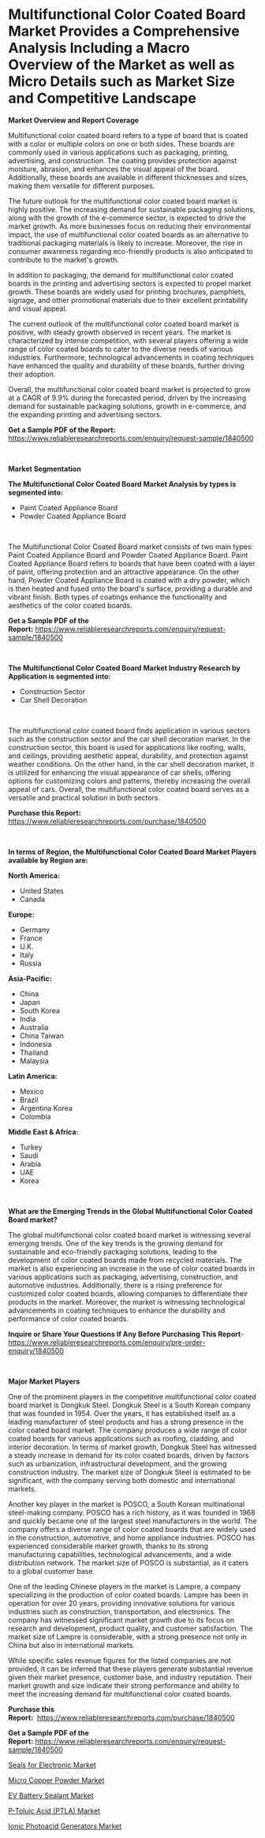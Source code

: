<p><h1>Multifunctional Color Coated Board Market Provides a Comprehensive Analysis Including a Macro Overview of the Market as well as Micro Details such as Market Size and Competitive Landscape</h1></p><p><strong>Market Overview and Report Coverage</strong></p>
<p><p>Multifunctional color coated board refers to a type of board that is coated with a color or multiple colors on one or both sides. These boards are commonly used in various applications such as packaging, printing, advertising, and construction. The coating provides protection against moisture, abrasion, and enhances the visual appeal of the board. Additionally, these boards are available in different thicknesses and sizes, making them versatile for different purposes.</p><p>The future outlook for the multifunctional color coated board market is highly positive. The increasing demand for sustainable packaging solutions, along with the growth of the e-commerce sector, is expected to drive the market growth. As more businesses focus on reducing their environmental impact, the use of multifunctional color coated boards as an alternative to traditional packaging materials is likely to increase. Moreover, the rise in consumer awareness regarding eco-friendly products is also anticipated to contribute to the market's growth.</p><p>In addition to packaging, the demand for multifunctional color coated boards in the printing and advertising sectors is expected to propel market growth. These boards are widely used for printing brochures, pamphlets, signage, and other promotional materials due to their excellent printability and visual appeal.</p><p>The current outlook of the multifunctional color coated board market is positive, with steady growth observed in recent years. The market is characterized by intense competition, with several players offering a wide range of color coated boards to cater to the diverse needs of various industries. Furthermore, technological advancements in coating techniques have enhanced the quality and durability of these boards, further driving their adoption.</p><p>Overall, the multifunctional color coated board market is projected to grow at a CAGR of 9.9% during the forecasted period, driven by the increasing demand for sustainable packaging solutions, growth in e-commerce, and the expanding printing and advertising sectors.</p></p>
<p><strong>Get a Sample PDF of the Report:</strong> <a href="https://www.reliableresearchreports.com/enquiry/request-sample/1840500">https://www.reliableresearchreports.com/enquiry/request-sample/1840500</a></p>
<p>&nbsp;</p>
<p><strong>Market Segmentation</strong></p>
<p><strong>The Multifunctional Color Coated Board Market Analysis by types is segmented into:</strong></p>
<p><ul><li>Paint Coated Appliance Board</li><li>Powder Coated Appliance Board</li></ul></p>
<p>&nbsp;</p>
<p><p>The Multifunctional Color Coated Board market consists of two main types: Paint Coated Appliance Board and Powder Coated Appliance Board. Paint Coated Appliance Board refers to boards that have been coated with a layer of paint, offering protection and an attractive appearance. On the other hand, Powder Coated Appliance Board is coated with a dry powder, which is then heated and fused onto the board's surface, providing a durable and vibrant finish. Both types of coatings enhance the functionality and aesthetics of the color coated boards.</p></p>
<p><strong>Get a Sample PDF of the Report:</strong>&nbsp;<a href="https://www.reliableresearchreports.com/enquiry/request-sample/1840500">https://www.reliableresearchreports.com/enquiry/request-sample/1840500</a></p>
<p>&nbsp;</p>
<p><strong>The Multifunctional Color Coated Board Market Industry Research by Application is segmented into:</strong></p>
<p><ul><li>Construction Sector</li><li>Car Shell Decoration</li></ul></p>
<p>&nbsp;</p>
<p><p>The multifunctional color coated board finds application in various sectors such as the construction sector and the car shell decoration market. In the construction sector, this board is used for applications like roofing, walls, and ceilings, providing aesthetic appeal, durability, and protection against weather conditions. On the other hand, in the car shell decoration market, it is utilized for enhancing the visual appearance of car shells, offering options for customizing colors and patterns, thereby increasing the overall appeal of cars. Overall, the multifunctional color coated board serves as a versatile and practical solution in both sectors.</p></p>
<p><strong>Purchase this Report:</strong>&nbsp; <a href="https://www.reliableresearchreports.com/purchase/1840500">https://www.reliableresearchreports.com/purchase/1840500</a></p>
<p>&nbsp;</p>
<p><strong>In terms of Region, the Multifunctional Color Coated Board Market Players available by Region are:</strong></p>
<p>
    <p> <strong> North America: </strong>
        <ul>
            <li>United States</li>
            <li>Canada</li>
        </ul>
        </p> 
    <p> <strong> Europe: </strong>
        <ul>
            <li>Germany</li>
            <li>France</li>
            <li>U.K.</li>
            <li>Italy</li>
            <li>Russia</li>
        </ul>
        </p> 
    <p> <strong> Asia-Pacific: </strong>
        <ul>
            <li>China</li>
            <li>Japan</li>
            <li>South Korea</li>
            <li>India</li>
            <li>Australia</li>
            <li>China Taiwan</li>
            <li>Indonesia</li>
            <li>Thailand</li>
            <li>Malaysia</li>
        </ul>
        </p> 
    <p> <strong> Latin America: </strong>
        <ul>
            <li>Mexico</li>
            <li>Brazil</li>
            <li>Argentina Korea</li>
            <li>Colombia</li>
        </ul>
        </p> 
    <p> <strong> Middle East & Africa: </strong>
        <ul>
            <li>Turkey</li>
            <li>Saudi</li>
            <li>Arabia</li>
            <li>UAE</li>
            <li>Korea</li>
        </ul>
    </p>
    </p>
<p>&nbsp;</p>
<p><strong>What are the Emerging Trends in the Global Multifunctional Color Coated Board market?</strong></p>
<p><p>The global multifunctional color coated board market is witnessing several emerging trends. One of the key trends is the growing demand for sustainable and eco-friendly packaging solutions, leading to the development of color coated boards made from recycled materials. The market is also experiencing an increase in the use of color coated boards in various applications such as packaging, advertising, construction, and automotive industries. Additionally, there is a rising preference for customized color coated boards, allowing companies to differentiate their products in the market. Moreover, the market is witnessing technological advancements in coating techniques to enhance the durability and performance of color coated boards.</p></p>
<p><strong>Inquire or Share Your Questions If Any Before Purchasing This Report</strong>- <a href="https://www.reliableresearchreports.com/enquiry/pre-order-enquiry/1840500">https://www.reliableresearchreports.com/enquiry/pre-order-enquiry/1840500</a></p>
<p>&nbsp;</p>
<p><strong>Major Market Players</strong></p>
<p><p>One of the prominent players in the competitive multifunctional color coated board market is Dongkuk Steel. Dongkuk Steel is a South Korean company that was founded in 1954. Over the years, it has established itself as a leading manufacturer of steel products and has a strong presence in the color coated board market. The company produces a wide range of color coated boards for various applications such as roofing, cladding, and interior decoration. In terms of market growth, Dongkuk Steel has witnessed a steady increase in demand for its color coated boards, driven by factors such as urbanization, infrastructural development, and the growing construction industry. The market size of Dongkuk Steel is estimated to be significant, with the company serving both domestic and international markets.</p><p>Another key player in the market is POSCO, a South Korean multinational steel-making company. POSCO has a rich history, as it was founded in 1968 and quickly became one of the largest steel manufacturers in the world. The company offers a diverse range of color coated boards that are widely used in the construction, automotive, and home appliance industries. POSCO has experienced considerable market growth, thanks to its strong manufacturing capabilities, technological advancements, and a wide distribution network. The market size of POSCO is substantial, as it caters to a global customer base.</p><p>One of the leading Chinese players in the market is Lampre, a company specializing in the production of color coated boards. Lampre has been in operation for over 20 years, providing innovative solutions for various industries such as construction, transportation, and electronics. The company has witnessed significant market growth due to its focus on research and development, product quality, and customer satisfaction. The market size of Lampre is considerable, with a strong presence not only in China but also in international markets.</p><p>While specific sales revenue figures for the listed companies are not provided, it can be inferred that these players generate substantial revenue given their market presence, customer base, and industry reputation. Their market growth and size indicate their strong performance and ability to meet the increasing demand for multifunctional color coated boards.</p></p>
<p><strong>Purchase this Report:</strong>&nbsp;&nbsp;<a href="https://www.reliableresearchreports.com/purchase/1840500">https://www.reliableresearchreports.com/purchase/1840500</a></p>
<p></p>
<p><strong>Get a Sample PDF of the Report:</strong>&nbsp;<a href="https://www.reliableresearchreports.com/enquiry/request-sample/1840500">https://www.reliableresearchreports.com/enquiry/request-sample/1840500</a></p>
<p><p><a href="https://github.com/abbypearson7765/Market-Research-Report-List-2/blob/main/seals-for-electronic-market.md">Seals for Electronic Market</a></p><p><a href="https://github.com/grishafomin4852/Market-Research-Report-List-2/blob/main/micro-copper-powder-market.md">Micro Copper Powder Market</a></p><p><a href="https://github.com/dziulagalemab/Market-Research-Report-List-2/blob/main/ev-battery-sealant-market.md">EV Battery Sealant Market</a></p><p><a href="https://github.com/ruslanpoljakovrd177/Market-Research-Report-List-2/blob/main/p-toluic-acid-ptla-market.md">P-Toluic Acid (PTLA) Market</a></p><p><a href="https://github.com/jonneygiverf/Market-Research-Report-List-2/blob/main/ionic-photoacid-generators-market.md">Ionic Photoacid Generators Market</a></p></p>